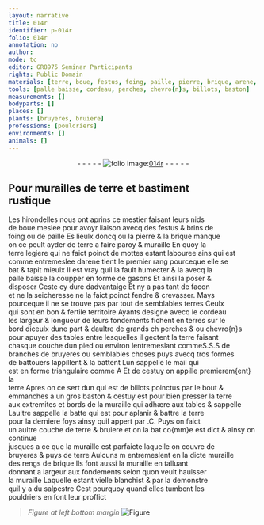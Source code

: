 ```yaml
---
layout: narrative
title: 014r
identifier: p-014r
folio: 014r
annotation: no
author:
mode: tc
editor: GR8975 Seminar Participants
rights: Public Domain
materials: [terre, boue, festus, foing, paille, pierre, brique, arene, terres, bruyeres, salpestre]
tools: [palle baisse, cordeau, perches, chevro{n}s, billots, baston]
measurements: []
bodyparts: []
places: []
plants: [bruyeres, bruiere]
professions: [pouldriers]
environments: []
animals: []
---
```


<div class="folio" align="center">- - - - - <a href="http://gallica.bnf.fr/ark:/12148/btv1b9059316c/f31.item" target="_blank"><img src="https://cu-mkp.github.io/2017-workshop-edition/assets/photo-icon.png" alt="folio image: " style="display:inline-block; margin-bottom:-3px;"/>014r</a> - - - - - </div>  
  

## Pour murailles de <span class="m">terre</span> et bastiment<br/> rustique 

 
Les hirondelles nous ont aprins ce mestier faisant leurs nids<br/> de <span class="m">boue</span> meslee pour avoyr liaison avecq des <span class="m">festus</span> & brins de<br/> <span class="m">foing</span> ou de <span class="m">paille</span> Es lieulx doncq ou la <span class="m">pierre</span> & la <span class="m">brique</span> manque<br/> on ce peult ayder de <span class="m">terre</span> a faire paroy & muraille En quoy la<br/> <span class="m">terre</span> legiere qui ne faict poinct de mottes estant labouree ains qui est<br/> comme entremeslee d<span class="m">arene</span> tient le premier rang pourceque elle se<br/> bat & tapit mieulx Il est vray quil la fault humecter & <span class="del">la</span> avecq la<br/> <span class="tl">palle baisse</span> la coupper en forme de gasons Et ainsi la poser &<br/> disposer Ceste cy dure dadvantaige Et ny a pas tant de facon<br/> et <span class="del">ne</span> la seicheresse ne la faict poinct fendre & crevasser. Mays<br/> pourceque il ne se trouve pas par tout de semblables <span class="m">terres</span> Ceulx<br/> qui sont en bon & fertile territoire Ayants designe avecq le <span class="tl">cordeau</span><br/> les largeur & longueur de leurs fondements fichent <span class="del">en terres</span> sur le<br/> bord diceulx dune part & daultre de grands <span class="del">ch</span> <span class="tl">perches</span> <span class="del">&</span> ou <span class="tl">chevro{n}s</span><br/> pour apuyer des tables entre lesquelles il gectent la <span class="m">terre</span> faisant<br/> chasque couche dun pied ou environ lentremeslant commeS.S.S de<br/> branches de <span class="m"><span class="pa">bruyeres</span></span> ou semblables choses puys avecq tros formes<br/> de battouers lappillent & la battent Lun sappelle le mail qui<br/> est en forme triangulaire comme A Et de cestuy on appille premierem{ent} la<br/> <span class="m">terre</span> Apres on ce sert dun qui est de <span class="tl">billots</span> poinctus par le bout &<br/> emmanches a un gros <span class="tl">baston</span> & cestuy est pour bien presser la <span class="m">terre</span><br/> aux extremites et bords de la muraille qui adhære aux tables & sappelle <br/> Laultre sappelle la batte qui est pour aplanir & battre la <span class="m">terre</span><br/> pour la derniere foys ainsy quil appert par .C. Puys on faict<br/> un aultre couche de <span class="m">terre</span> <span class="add">& <span class="pa">bruiere</span></span> et on la bat co{mm}e est dict & ainsy on continue<br/> jusques a ce que la muraille est parfaicte laquelle on couvre de<br/> <span class="m"><span class="pa">bruyeres</span></span> & puys de <span class="m">terre</span> Aulcuns <span class="del">m</span> entremeslent en la dicte muraille<br/> des rengs de <span class="m">brique</span> Ils font aussi la muraille en talluant<br/> donnant <span class="del">a</span> largeur aux fondements selon quon veult haulsser <br/> la muraille Laquelle estant vielle blanchist & par la demonstre<br/> quil y a du <span class="m">salpestre</span> Cest pourquoy quand elles tumbent les<br/> <span class="pro">pouldriers</span> en font leur proffict 
 
> *Figure*
> *at left bottom margin*
> <a href="https://drive.google.com/open?id=0B9-oNrvWdlO5b2lVN19SU1Z6UkU" target="_blank"><img src="https://cu-mkp.github.io/GR8975-edition/assets/photo-icon.png" alt="Figure" style="display:inline-block; margin-bottom:-3px;"/></a>
 
